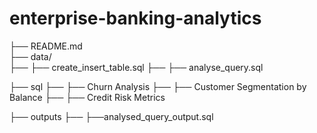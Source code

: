 # enterprise-banking-analytics
├── README.md                 
├── data/                      
├── ├── create_insert_table.sql
├── ├── analyse_query.sql

├── sql
├── ├── Churn Analysis
├── ├── Customer Segmentation by Balance
├── ├── Credit Risk Metrics

├── outputs
├── ├──analysed_query_output.sql


